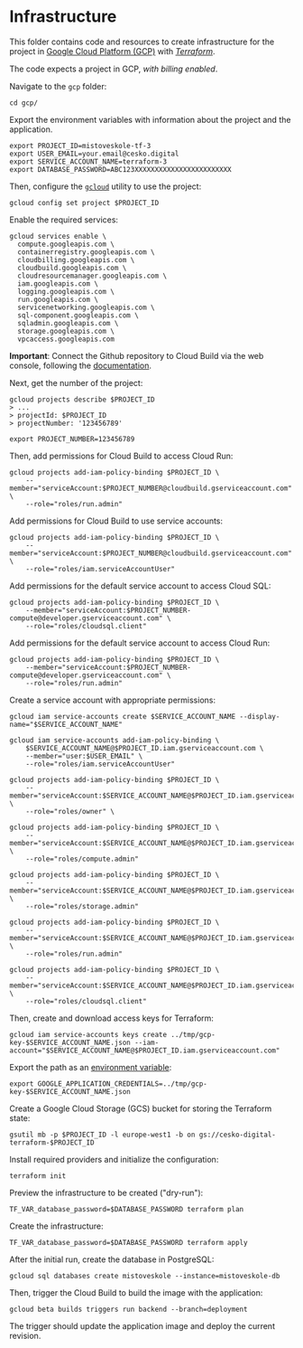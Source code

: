 # Infrastructure

This folder contains code and resources to create infrastructure for the project
in [Google Cloud Platform (GCP)](https://cloud.google.com) with
[_Terraform_](https://www.terraform.io).

The code expects a project in GCP, *with billing enabled*.

Navigate to the `gcp` folder:

```
cd gcp/
```

Export the environment variables with information about the project and the application.

```
export PROJECT_ID=mistoveskole-tf-3
export USER_EMAIL=your.email@cesko.digital
export SERVICE_ACCOUNT_NAME=terraform-3
export DATABASE_PASSWORD=ABC123XXXXXXXXXXXXXXXXXXXXXXXX
```

Then, configure the [`gcloud`](https://cloud.google.com/sdk/gcloud)
utility to use the project:

```
gcloud config set project $PROJECT_ID
```

Enable the required services:

```
gcloud services enable \
  compute.googleapis.com \
  containerregistry.googleapis.com \
  cloudbilling.googleapis.com \
  cloudbuild.googleapis.com \
  cloudresourcemanager.googleapis.com \
  iam.googleapis.com \
  logging.googleapis.com \
  run.googleapis.com \
  servicenetworking.googleapis.com \
  sql-component.googleapis.com \
  sqladmin.googleapis.com \
  storage.googleapis.com \
  vpcaccess.googleapis.com
```

**Important**: Connect the Github repository to Cloud Build via the web console, following the [documentation](https://cloud.google.com/build/docs/automating-builds/build-repos-from-github).

Next, get the number of the project:

```
gcloud projects describe $PROJECT_ID
> ...
> projectId: $PROJECT_ID
> projectNumber: '123456789'

export PROJECT_NUMBER=123456789
```

Then, add permissions for Cloud Build to access Cloud Run:

```
gcloud projects add-iam-policy-binding $PROJECT_ID \
    --member="serviceAccount:$PROJECT_NUMBER@cloudbuild.gserviceaccount.com" \
    --role="roles/run.admin"
```

Add permissions for Cloud Build to use service accounts:

```
gcloud projects add-iam-policy-binding $PROJECT_ID \
    --member="serviceAccount:$PROJECT_NUMBER@cloudbuild.gserviceaccount.com" \
    --role="roles/iam.serviceAccountUser"
```

Add permissions for the default service account to access Cloud SQL:

```
gcloud projects add-iam-policy-binding $PROJECT_ID \
    --member="serviceAccount:$PROJECT_NUMBER-compute@developer.gserviceaccount.com" \
    --role="roles/cloudsql.client"
```

Add permissions for the default service account to access Cloud Run:

```
gcloud projects add-iam-policy-binding $PROJECT_ID \
    --member="serviceAccount:$PROJECT_NUMBER-compute@developer.gserviceaccount.com" \
    --role="roles/run.admin"
```

Create a service account with appropriate permissions:

```
gcloud iam service-accounts create $SERVICE_ACCOUNT_NAME --display-name="$SERVICE_ACCOUNT_NAME"

gcloud iam service-accounts add-iam-policy-binding \
    $SERVICE_ACCOUNT_NAME@$PROJECT_ID.iam.gserviceaccount.com \
    --member="user:$USER_EMAIL" \
    --role="roles/iam.serviceAccountUser"

gcloud projects add-iam-policy-binding $PROJECT_ID \
    --member="serviceAccount:$SERVICE_ACCOUNT_NAME@$PROJECT_ID.iam.gserviceaccount.com" \
    --role="roles/owner" \

gcloud projects add-iam-policy-binding $PROJECT_ID \
    --member="serviceAccount:$SERVICE_ACCOUNT_NAME@$PROJECT_ID.iam.gserviceaccount.com" \
    --role="roles/compute.admin"

gcloud projects add-iam-policy-binding $PROJECT_ID \
    --member="serviceAccount:$SERVICE_ACCOUNT_NAME@$PROJECT_ID.iam.gserviceaccount.com" \
    --role="roles/storage.admin"

gcloud projects add-iam-policy-binding $PROJECT_ID \
    --member="serviceAccount:$SERVICE_ACCOUNT_NAME@$PROJECT_ID.iam.gserviceaccount.com" \
    --role="roles/run.admin"

gcloud projects add-iam-policy-binding $PROJECT_ID \
    --member="serviceAccount:$SERVICE_ACCOUNT_NAME@$PROJECT_ID.iam.gserviceaccount.com" \
    --role="roles/cloudsql.client"
```

Then, create and download access keys for Terraform:

```
gcloud iam service-accounts keys create ../tmp/gcp-key-$SERVICE_ACCOUNT_NAME.json --iam-account="$SERVICE_ACCOUNT_NAME@$PROJECT_ID.iam.gserviceaccount.com"
```

Export the path as an
[environment variable](https://cloud.google.com/docs/authentication/production#passing_variable):

```
export GOOGLE_APPLICATION_CREDENTIALS=../tmp/gcp-key-$SERVICE_ACCOUNT_NAME.json
```

Create a Google Cloud Storage (GCS) bucket for storing the Terraform state:

```
gsutil mb -p $PROJECT_ID -l europe-west1 -b on gs://cesko-digital-terraform-$PROJECT_ID
```

Install required providers and initialize the configuration:

```
terraform init
```

Preview the infrastructure to be created ("dry-run"):

```
TF_VAR_database_password=$DATABASE_PASSWORD terraform plan
```

Create the infrastructure:

```
TF_VAR_database_password=$DATABASE_PASSWORD terraform apply
```

After the initial run, create the database in PostgreSQL:

```
gcloud sql databases create mistoveskole --instance=mistoveskole-db
```

Then, trigger the Cloud Build to build the image with the application:

```
gcloud beta builds triggers run backend --branch=deployment
```

The trigger should update the application image and deploy the current revision.
